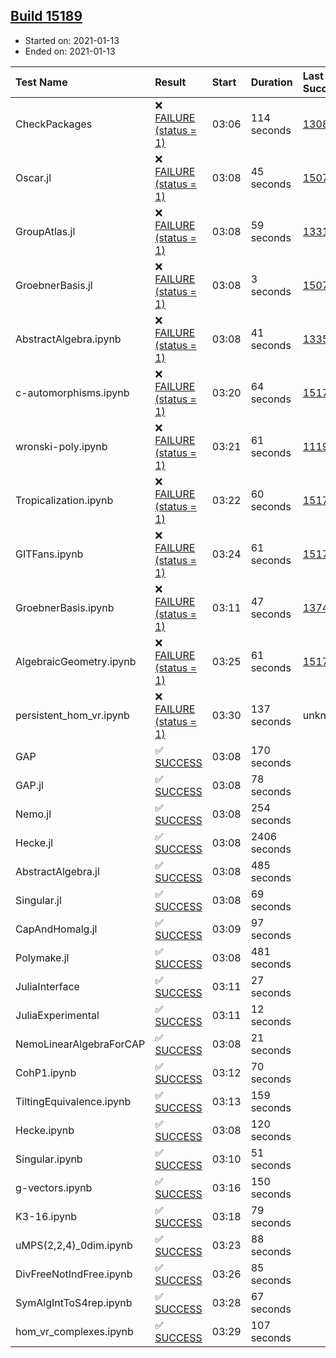 ## [Build 15189](https://oscarci.mathematik.uni-kl.de/job/oscar/15189/)

* Started on: 2021-01-13
* Ended on: 2021-01-13

| Test Name    | Result | Start | Duration | Last Success | First Failure |
|:-------------|:-------|:------|:---------|:-------------|:--------------|
| CheckPackages | ❌ [FAILURE (status = 1)](https://oscarci.mathematik.uni-kl.de/job/oscar/15189/artifact/logs/build-15189/CheckPackages.log) | 03:06 | 114 seconds | [13085](https://oscarci.mathematik.uni-kl.de/job/oscar/13085/) | [13086](https://oscarci.mathematik.uni-kl.de/job/oscar/13086/) |
| Oscar.jl | ❌ [FAILURE (status = 1)](https://oscarci.mathematik.uni-kl.de/job/oscar/15189/artifact/logs/build-15189/Oscar.jl.log) | 03:08 | 45 seconds | [15079](https://oscarci.mathematik.uni-kl.de/job/oscar/15079/) | [15080](https://oscarci.mathematik.uni-kl.de/job/oscar/15080/) |
| GroupAtlas.jl | ❌ [FAILURE (status = 1)](https://oscarci.mathematik.uni-kl.de/job/oscar/15189/artifact/logs/build-15189/GroupAtlas.jl.log) | 03:08 | 59 seconds | [13311](https://oscarci.mathematik.uni-kl.de/job/oscar/13311/) | [13312](https://oscarci.mathematik.uni-kl.de/job/oscar/13312/) |
| GroebnerBasis.jl | ❌ [FAILURE (status = 1)](https://oscarci.mathematik.uni-kl.de/job/oscar/15189/artifact/logs/build-15189/GroebnerBasis.jl.log) | 03:08 | 3 seconds | [15079](https://oscarci.mathematik.uni-kl.de/job/oscar/15079/) | [15080](https://oscarci.mathematik.uni-kl.de/job/oscar/15080/) |
| AbstractAlgebra.ipynb | ❌ [FAILURE (status = 1)](https://oscarci.mathematik.uni-kl.de/job/oscar/15189/artifact/logs/build-15189/AbstractAlgebra.ipynb.log) | 03:08 | 41 seconds | [13355](https://oscarci.mathematik.uni-kl.de/job/oscar/13355/) | [13356](https://oscarci.mathematik.uni-kl.de/job/oscar/13356/) |
| c-automorphisms.ipynb | ❌ [FAILURE (status = 1)](https://oscarci.mathematik.uni-kl.de/job/oscar/15189/artifact/logs/build-15189/c-automorphisms.ipynb.log) | 03:20 | 64 seconds | [15177](https://oscarci.mathematik.uni-kl.de/job/oscar/15177/) | [15180](https://oscarci.mathematik.uni-kl.de/job/oscar/15180/) |
| wronski-poly.ipynb | ❌ [FAILURE (status = 1)](https://oscarci.mathematik.uni-kl.de/job/oscar/15189/artifact/logs/build-15189/wronski-poly.ipynb.log) | 03:21 | 61 seconds | [11192](https://oscarci.mathematik.uni-kl.de/job/oscar/11192/) | [11193](https://oscarci.mathematik.uni-kl.de/job/oscar/11193/) |
| Tropicalization.ipynb | ❌ [FAILURE (status = 1)](https://oscarci.mathematik.uni-kl.de/job/oscar/15189/artifact/logs/build-15189/Tropicalization.ipynb.log) | 03:22 | 60 seconds | [15176](https://oscarci.mathematik.uni-kl.de/job/oscar/15176/) | [15177](https://oscarci.mathematik.uni-kl.de/job/oscar/15177/) |
| GITFans.ipynb | ❌ [FAILURE (status = 1)](https://oscarci.mathematik.uni-kl.de/job/oscar/15189/artifact/logs/build-15189/GITFans.ipynb.log) | 03:24 | 61 seconds | [15177](https://oscarci.mathematik.uni-kl.de/job/oscar/15177/) | [15180](https://oscarci.mathematik.uni-kl.de/job/oscar/15180/) |
| GroebnerBasis.ipynb | ❌ [FAILURE (status = 1)](https://oscarci.mathematik.uni-kl.de/job/oscar/15189/artifact/logs/build-15189/GroebnerBasis.ipynb.log) | 03:11 | 47 seconds | [13748](https://oscarci.mathematik.uni-kl.de/job/oscar/13748/) | [13749](https://oscarci.mathematik.uni-kl.de/job/oscar/13749/) |
| AlgebraicGeometry.ipynb | ❌ [FAILURE (status = 1)](https://oscarci.mathematik.uni-kl.de/job/oscar/15189/artifact/logs/build-15189/AlgebraicGeometry.ipynb.log) | 03:25 | 61 seconds | [15177](https://oscarci.mathematik.uni-kl.de/job/oscar/15177/) | [15180](https://oscarci.mathematik.uni-kl.de/job/oscar/15180/) |
| persistent_hom_vr.ipynb | ❌ [FAILURE (status = 1)](https://oscarci.mathematik.uni-kl.de/job/oscar/15189/artifact/logs/build-15189/persistent_hom_vr.ipynb.log) | 03:30 | 137 seconds | unknown | unknown |
| GAP | ✅ [SUCCESS](https://oscarci.mathematik.uni-kl.de/job/oscar/15189/artifact/logs/build-15189/GAP.log) | 03:08 | 170 seconds |  |  |
| GAP.jl | ✅ [SUCCESS](https://oscarci.mathematik.uni-kl.de/job/oscar/15189/artifact/logs/build-15189/GAP.jl.log) | 03:08 | 78 seconds |  |  |
| Nemo.jl | ✅ [SUCCESS](https://oscarci.mathematik.uni-kl.de/job/oscar/15189/artifact/logs/build-15189/Nemo.jl.log) | 03:08 | 254 seconds |  |  |
| Hecke.jl | ✅ [SUCCESS](https://oscarci.mathematik.uni-kl.de/job/oscar/15189/artifact/logs/build-15189/Hecke.jl.log) | 03:08 | 2406 seconds |  |  |
| AbstractAlgebra.jl | ✅ [SUCCESS](https://oscarci.mathematik.uni-kl.de/job/oscar/15189/artifact/logs/build-15189/AbstractAlgebra.jl.log) | 03:08 | 485 seconds |  |  |
| Singular.jl | ✅ [SUCCESS](https://oscarci.mathematik.uni-kl.de/job/oscar/15189/artifact/logs/build-15189/Singular.jl.log) | 03:08 | 69 seconds |  |  |
| CapAndHomalg.jl | ✅ [SUCCESS](https://oscarci.mathematik.uni-kl.de/job/oscar/15189/artifact/logs/build-15189/CapAndHomalg.jl.log) | 03:09 | 97 seconds |  |  |
| Polymake.jl | ✅ [SUCCESS](https://oscarci.mathematik.uni-kl.de/job/oscar/15189/artifact/logs/build-15189/Polymake.jl.log) | 03:08 | 481 seconds |  |  |
| JuliaInterface | ✅ [SUCCESS](https://oscarci.mathematik.uni-kl.de/job/oscar/15189/artifact/logs/build-15189/JuliaInterface.log) | 03:11 | 27 seconds |  |  |
| JuliaExperimental | ✅ [SUCCESS](https://oscarci.mathematik.uni-kl.de/job/oscar/15189/artifact/logs/build-15189/JuliaExperimental.log) | 03:11 | 12 seconds |  |  |
| NemoLinearAlgebraForCAP | ✅ [SUCCESS](https://oscarci.mathematik.uni-kl.de/job/oscar/15189/artifact/logs/build-15189/NemoLinearAlgebraForCAP.log) | 03:08 | 21 seconds |  |  |
| CohP1.ipynb | ✅ [SUCCESS](https://oscarci.mathematik.uni-kl.de/job/oscar/15189/artifact/logs/build-15189/CohP1.ipynb.log) | 03:12 | 70 seconds |  |  |
| TiltingEquivalence.ipynb | ✅ [SUCCESS](https://oscarci.mathematik.uni-kl.de/job/oscar/15189/artifact/logs/build-15189/TiltingEquivalence.ipynb.log) | 03:13 | 159 seconds |  |  |
| Hecke.ipynb | ✅ [SUCCESS](https://oscarci.mathematik.uni-kl.de/job/oscar/15189/artifact/logs/build-15189/Hecke.ipynb.log) | 03:08 | 120 seconds |  |  |
| Singular.ipynb | ✅ [SUCCESS](https://oscarci.mathematik.uni-kl.de/job/oscar/15189/artifact/logs/build-15189/Singular.ipynb.log) | 03:10 | 51 seconds |  |  |
| g-vectors.ipynb | ✅ [SUCCESS](https://oscarci.mathematik.uni-kl.de/job/oscar/15189/artifact/logs/build-15189/g-vectors.ipynb.log) | 03:16 | 150 seconds |  |  |
| K3-16.ipynb | ✅ [SUCCESS](https://oscarci.mathematik.uni-kl.de/job/oscar/15189/artifact/logs/build-15189/K3-16.ipynb.log) | 03:18 | 79 seconds |  |  |
| uMPS(2,2,4)_0dim.ipynb | ✅ [SUCCESS](https://oscarci.mathematik.uni-kl.de/job/oscar/15189/artifact/logs/build-15189/uMPS-2-2-4-_0dim.ipynb.log) | 03:23 | 88 seconds |  |  |
| DivFreeNotIndFree.ipynb | ✅ [SUCCESS](https://oscarci.mathematik.uni-kl.de/job/oscar/15189/artifact/logs/build-15189/DivFreeNotIndFree.ipynb.log) | 03:26 | 85 seconds |  |  |
| SymAlgIntToS4rep.ipynb | ✅ [SUCCESS](https://oscarci.mathematik.uni-kl.de/job/oscar/15189/artifact/logs/build-15189/SymAlgIntToS4rep.ipynb.log) | 03:28 | 67 seconds |  |  |
| hom_vr_complexes.ipynb | ✅ [SUCCESS](https://oscarci.mathematik.uni-kl.de/job/oscar/15189/artifact/logs/build-15189/hom_vr_complexes.ipynb.log) | 03:29 | 107 seconds |  |  |
